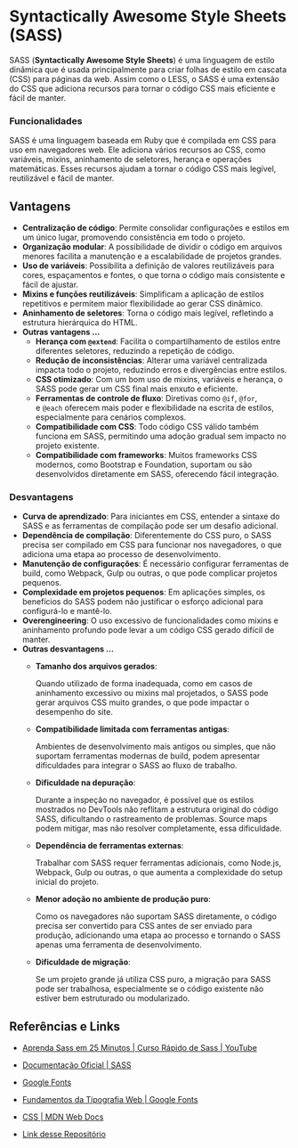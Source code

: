 # Syntactically Awesome Style Sheets (SASS)
 
SASS (**Syntactically Awesome Style Sheets**) é uma linguagem de estilo dinâmica que é usada principalmente para criar folhas de estilo em cascata (CSS) para páginas da web. Assim como o LESS, o SASS é uma extensão do CSS que adiciona recursos para tornar o código CSS mais eficiente e fácil de manter.

### Funcionalidades

SASS é uma linguagem baseada em Ruby que é compilada em CSS para uso em navegadores web. Ele adiciona vários recursos ao CSS, como variáveis, mixins, aninhamento de seletores, herança e operações matemáticas. Esses recursos ajudam a tornar o código CSS mais legível, reutilizável e fácil de manter. 

## Vantagens

- **Centralização de código**: Permite consolidar configurações e estilos em um único lugar, promovendo consistência em todo o projeto.
- **Organização modular**: A possibilidade de dividir o código em arquivos menores facilita a manutenção e a escalabilidade de projetos grandes.
- **Uso de variáveis**: Possibilita a definição de valores reutilizáveis para cores, espaçamentos e fontes, o que torna o código mais consistente e fácil de ajustar.
- **Mixins e funções reutilizáveis**: Simplificam a aplicação de estilos repetitivos e permitem maior flexibilidade ao gerar CSS dinâmico.
- **Aninhamento de seletores**: Torna o código mais legível, refletindo a estrutura hierárquica do HTML.
- **Outras vantagens …**
    - **Herança com `@extend`**: Facilita o compartilhamento de estilos entre diferentes seletores, reduzindo a repetição de código.
    - **Redução de inconsistências**: Alterar uma variável centralizada impacta todo o projeto, reduzindo erros e divergências entre estilos.
    - **CSS otimizado**: Com um bom uso de mixins, variáveis e herança, o SASS pode gerar um CSS final mais enxuto e eficiente.
    - **Ferramentas de controle de fluxo**: Diretivas como `@if`, `@for`, e `@each` oferecem mais poder e flexibilidade na escrita de estilos, especialmente para cenários complexos.
    - **Compatibilidade com CSS**: Todo código CSS válido também funciona em SASS, permitindo uma adoção gradual sem impacto no projeto existente.
    - **Compatibilidade com frameworks**: Muitos frameworks CSS modernos, como Bootstrap e Foundation, suportam ou são desenvolvidos diretamente em SASS, oferecendo fácil integração.

### Desvantagens

- **Curva de aprendizado**: Para iniciantes em CSS, entender a sintaxe do SASS e as ferramentas de compilação pode ser um desafio adicional.
- **Dependência de compilação**: Diferentemente do CSS puro, o SASS precisa ser compilado em CSS para funcionar nos navegadores, o que adiciona uma etapa ao processo de desenvolvimento.
- **Manutenção de configurações**: É necessário configurar ferramentas de build, como Webpack, Gulp ou outras, o que pode complicar projetos pequenos.
- **Complexidade em projetos pequenos**: Em aplicações simples, os benefícios do SASS podem não justificar o esforço adicional para configurá-lo e mantê-lo.
- **Overengineering**: O uso excessivo de funcionalidades como mixins e aninhamento profundo pode levar a um código CSS gerado difícil de manter.
- **Outras desvantagens …**
    - **Tamanho dos arquivos gerados**:
        
        Quando utilizado de forma inadequada, como em casos de aninhamento excessivo ou mixins mal projetados, o SASS pode gerar arquivos CSS muito grandes, o que pode impactar o desempenho do site.
        
    - **Compatibilidade limitada com ferramentas antigas**:
        
        Ambientes de desenvolvimento mais antigos ou simples, que não suportam ferramentas modernas de build, podem apresentar dificuldades para integrar o SASS ao fluxo de trabalho.
        
    - **Dificuldade na depuração**:
        
        Durante a inspeção no navegador, é possível que os estilos mostrados no DevTools não reflitam a estrutura original do código SASS, dificultando o rastreamento de problemas. Source maps podem mitigar, mas não resolver completamente, essa dificuldade.
        
    - **Dependência de ferramentas externas**:
        
        Trabalhar com SASS requer ferramentas adicionais, como Node.js, Webpack, Gulp ou outras, o que aumenta a complexidade do setup inicial do projeto.
        
    - **Menor adoção no ambiente de produção puro**:
        
        Como os navegadores não suportam SASS diretamente, o código precisa ser convertido para CSS antes de ser enviado para produção, adicionando uma etapa ao processo e tornando o SASS apenas uma ferramenta de desenvolvimento.
        
    - **Dificuldade de migração**:
        
        Se um projeto grande já utiliza CSS puro, a migração para SASS pode ser trabalhosa, especialmente se o código existente não estiver bem estruturado ou modularizado.


## Referências e Links

- [Aprenda Sass em 25 Minutos | Curso Rápido de Sass | YouTube](https://youtu.be/1F2jqH-d7bw?si=gkTD6T0Ip1qOYrND)

- [Documentação Oficial | SASS](https://sass-lang.com/documentation/)

- [Google Fonts](https://fonts.google.com/)

- [Fundamentos da Tipografia Web | Google Fonts](https://fonts.google.com/knowledge/using_type/the_foundations_of_web_typography)

- [CSS | MDN Web Docs](https://developer.mozilla.org/en-US/docs/Web/CSS)

- [Link desse Repositório](https://github.com/budkee/sass)
